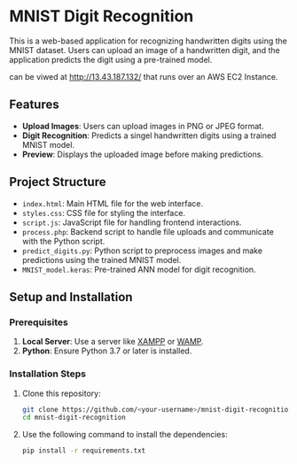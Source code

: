 # MNIST Digit Recognition

This is a web-based application for recognizing handwritten digits using the MNIST dataset. Users can upload an image of a handwritten digit, and the application predicts the digit using a pre-trained model.

can be viwed at http://13.43.187.132/ that runs over an AWS EC2 Instance.

## Features
- **Upload Images**: Users can upload images in PNG or JPEG format.
- **Digit Recognition**: Predicts a singel handwritten digits using a trained MNIST model.
- **Preview**: Displays the uploaded image before making predictions.

## Project Structure
- `index.html`: Main HTML file for the web interface.
- `styles.css`: CSS file for styling the interface.
- `script.js`: JavaScript file for handling frontend interactions.
- `process.php`: Backend script to handle file uploads and communicate with the Python script.
- `predict_digits.py`: Python script to preprocess images and make predictions using the trained MNIST model.
- `MNIST_model.keras`: Pre-trained ANN model for digit recognition.

## Setup and Installation
### Prerequisites
1. **Local Server**: Use a server like [XAMPP](https://www.apachefriends.org/index.html) or [WAMP](http://www.wampserver.com/).
2. **Python**: Ensure Python 3.7 or later is installed.

### Installation Steps
1. Clone this repository:
   ```bash
   git clone https://github.com/<your-username>/mnist-digit-recognition.git
   cd mnist-digit-recognition
2. Use the following command to install the dependencies:
   ```bash
   pip install -r requirements.txt

